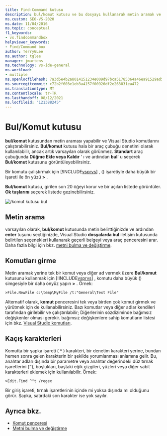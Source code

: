 ```yaml
---
title: Find-Command kutusu
description: bul/komut kutusu ve bu dosyayı kullanarak metin aramak ve Visual Studio komutları çalıştırmak için nasıl kullanabileceğinizi öğrenin.
ms.custom: SEO-VS-2020
ms.date: 11/04/2016
ms.topic: conceptual
f1_keywords:
- vs.findcommandbox
helpviewer_keywords:
- Find/Command box
author: TerryGLee
ms.author: tglee
manager: jmartens
ms.technology: vs-ide-general
ms.workload:
- multiple
ms.openlocfilehash: 7a3d5e4b2a8014151234e009d97bca51785364a46ea91529ad5afde4f7dea653
ms.sourcegitcommit: c72b2f603e1eb3a4157f00926df2e263831ea472
ms.translationtype: MT
ms.contentlocale: tr-TR
ms.lasthandoff: 08/12/2021
ms.locfileid: "121388245"
---
```

# <a name="findcommand-box"></a>Bul/Komut kutusu

**bul/komut** kutusundan metin araması yapabilir ve Visual Studio komutlarını çalıştırabilirsiniz. **Bul/komut** kutusu hala bir araç çubuğu denetimi olarak kullanılabilir, ancak artık varsayılan olarak görünmez. **Standart** araç çubuğunda **Düğme Ekle veya Kaldır** ' ı ve ardından **bul**' u seçerek **Bul/komut** kutusunu görüntüleyebilirsiniz.

Bir komutu çalıştırmak için [!INCLUDE[vsprvs](../code-quality/includes/vsprvs_md.md)] , () işaretiyle daha büyük bir işareti ile ön yüzü **>** .

**Bul/komut** kutusu, girilen son 20 öğeyi korur ve bir açılan listede görüntüler. **Ok tuşlarını** seçerek listede gezinebilirsiniz.

![&#47;komut kutusu bul](../ide/media/findcommandbox.png)

## <a name="searching-for-text"></a>Metin arama

varsayılan olarak, **bul/komut** kutusunda metin belirttiğinizde ve ardından **enter** tuşunu seçtiğinizde, Visual Studio **dosyalarda bul** iletişim kutusunda belirtilen seçenekleri kullanarak geçerli belgeyi veya araç penceresini arar. Daha fazla bilgi için bkz. [metni bulma ve değiştirme](../ide/finding-and-replacing-text.md).

## <a name="entering-commands"></a>Komutları girme

Metin aramak yerine tek bir komut veya diğer ad vermek üzere **Bul/komut** kutusunu kullanmak için [!INCLUDE[vsprvs](../code-quality/includes/vsprvs_md.md)] , komutu daha büyük () simgesiyle bir daha önyüz yapın **>** . Örnek:

```
>File.NewFile c:\temp\MyFile /t:"General\Text File"
```

Alternatif olarak, **komut** penceresini tek veya birden çok komut girmek ve yürütmek için de kullanabilirsiniz. Bazı komutlar veya diğer adlar kendileri tarafından girilebilir ve çalıştırılabilir; Diğerlerinin sözdiziminde bağımsız değişkenler olması gerekir. bağımsız değişkenlere sahip komutların listesi için bkz. [Visual Studio komutları](../ide/reference/visual-studio-commands.md).

## <a name="escape-characters"></a>Kaçış karakterleri

Komutta bir şapka işareti ( **^** ) karakteri, bir denetim karakteri yerine, bundan hemen sonra gelen karakterin bir şekilde yorumlanması anlamına gelir. Bu, anahtar adları dışında bir parametre veya anahtar değerindeki düz tırnak işaretlerini (**"**), boşlukları, baştaki eğik çizgileri, yüzleri veya diğer sabit karakterleri eklemek için kullanılabilir. Örnek:

```
>Edit.Find ^^t /regex
```

Bir giriş işareti, tırnak işaretlerinin içinde mi yoksa dışında mı olduğunu görür. Şapka, satırdaki son karakter ise yok sayılır.

## <a name="see-also"></a>Ayrıca bkz.

- [Komut penceresi](../ide/reference/command-window.md)
- [Metni bulma ve değiştirme](../ide/finding-and-replacing-text.md)
